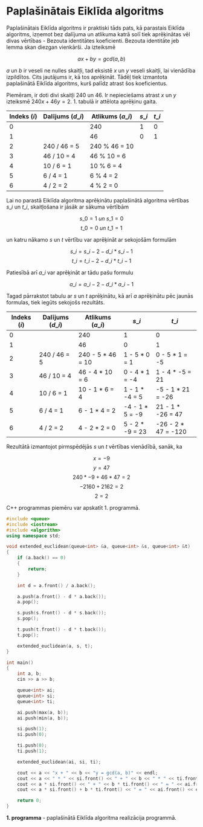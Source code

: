 # Paplašinātais Eiklīda algoritms

Paplašinātais Eiklīda algoritms ir praktiski tāds pats, kā parastais Eiklīda algoritms, izņemot bez dalījuma un atlikuma katrā solī tiek aprēķinātas vēl divas vērtības - Bezouta identitātes koeficienti. Bezouta identitāte jeb lemma skan diezgan vienkārši. Ja izteiksmē

$$ax + by = gcd(a, b)$$

$a$ un $b$ ir veseli ne nulles skaitļi, tad eksistē $x$ un $y$ veseli skaitļi, lai vienādība izpildītos. Cits jautājums ir, kā tos aprēķināt. Tādēļ tiek izmantota paplašinātā Eiklīda algoritms, kurš palīdz atrast šos koeficientus.

Piemēram, ir doti divi skaitļi 240 un 46. Ir nepieciešams atrast $x$ un $y$ izteiksmē $240x + 46y = 2$. 1. tabulā ir attēlota aprēķinu gaita.

| Indeks ($i$) | Dalījums ($d\_i$) | Atlikums ($a\_i$) | $s\_i$ | $t\_i$ |
| --- | --- | --- | --- | --- |
| 0 |  | 240 | 1 | 0 |
| 1 |  | 46 | 0 | 1 |
| 2 | 240 / 46 = 5 | 240 % 46 = 10 | | |
| 3 | 46 / 10 = 4 | 46 % 10 = 6 | | |
| 4 | 10 / 6 = 1 | 10 % 6 = 4 | | |
| 5 | 6 / 4 = 1 | 6 % 4 = 2 | | |
| 6 | 4 / 2 = 2 | 4 % 2 = 0 | | |

Lai no parastā Eiklīda algoritma aprēķinātu paplašinātā algoritma vērtības $s\_i$ un $t\_i$, skaitļošana ir jāsāk ar sākuma vērtībām

$$s\_0 = 1\ un\ s\_1 = 0$$
$$t\_0 = 0\ un\ t\_1 = 1$$

un katru nākamo $s$ un $t$ vērtību var aprēķināt ar sekojošām formulām

$$s\_i = s\_{i-2} - d\_i * s\_{i-1}$$
$$t\_i = t\_{i-2} - d\_i * t\_{i-1}$$

Patiesībā arī $a\_i$ var aprēķināt ar tādu pašu formulu

$$a\_i = a\_{i-2} - d\_i * a\_{i-1}$$

Tagad pārrakstot tabulu ar $s$ un $t$ aprēķinātu, kā arī $a$ aprēķinātu pēc jaunās formulas, tiek iegūts sekojošs rezultāts.

| Indeks ($i$) | Dalījums ($d\_i$) | Atlikums ($a\_i$) | $s\_i$ | $t\_i$ |
| --- | --- | --- | --- | --- |
| 0 |  | 240 | 1 | 0 |
| 1 |  | 46 | 0 | 1 |
| 2 | 240 / 46 = 5 | 240 - 5 * 46 = 10 | 1 - 5 * 0 = 1 | 0 - 5 * 1 = -5 |
| 3 | 46 / 10 = 4 | 46 - 4 * 10 = 6 | 0 - 4 * 1 = -4 | 1 - 4 * -5 = 21 |
| 4 | 10 / 6 = 1 | 10 - 1 * 6 = 4 | 1 - 1 * -4 = 5 | -5 - 1 * 21 = -26 |
| 5 | 6 / 4 = 1 | 6 - 1 * 4 = 2 | -4 - 1 * 5 = -9 | 21 - 1 * -26 = 47 |
| 6 | 4 / 2 = 2 | 4 - 2 * 2 = 0 | 5 - 2 * -9 = 23 | -26 - 2 * 47 = -120 |

Rezultātā izmantojot pirmspēdējās $s$ un $t$ vērtības vienādībā, sanāk, ka

$$x = -9$$
$$y = 47$$
$$240 * -9 + 46 * 47 = 2$$
$$-2160 + 2162 = 2$$
$$2 = 2$$

C++ programmas piemēru var apskatīt 1. programmā.

```cpp
#include <queue>
#include <iostream>
#include <algorithm>
using namespace std;

void extended_euclidean(queue<int> &a, queue<int> &s, queue<int> &t)
{
    if (a.back() == 0)
    {
        return;
    }

    int d = a.front() / a.back();

    a.push(a.front() - d * a.back());
    a.pop();

    s.push(s.front() - d * s.back());
    s.pop();

    t.push(t.front() - d * t.back());
    t.pop();

    extended_euclidean(a, s, t);
}

int main()
{
    int a, b;
    cin >> a >> b;

    queue<int> ai;
    queue<int> si;
    queue<int> ti;

    ai.push(max(a, b));
    ai.push(min(a, b));

    si.push(1);
    si.push(0);

    ti.push(0);
    ti.push(1);

    extended_euclidean(ai, si, ti);

    cout << a << "x + " << b << "y = gcd(a, b)" << endl;
    cout << a << " * " << si.front() << " + " << b << " * " << ti.front() << " = " << ai.front() << endl;
    cout << a * si.front() << " + " << b * ti.front() << " = " << ai.front() << endl;
    cout << a * si.front() + b * ti.front() << " = " << ai.front() << endl;

    return 0;
}
```

**1. programma** - paplašinātā Eiklīda algoritma realizācija programmā.
